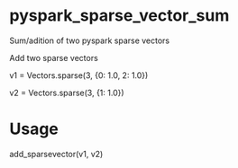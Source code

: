 # pyspark_sparse_vector_sum
Sum/adition of two pyspark sparse vectors

Add two sparse vectors

v1 = Vectors.sparse(3, {0: 1.0, 2: 1.0})

v2 = Vectors.sparse(3, {1: 1.0})

# Usage
add_sparsevector(v1, v2)
